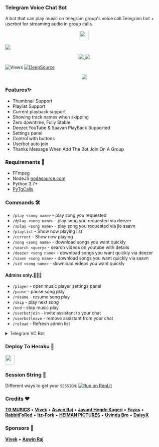 ### Telegram Voice Chat Bot

A bot that can play music on telegram group's voice call.Telegram bot + userbot for streaming audio in group calls.

<p align="center">
  <a href="https://github.com/TG-Musics/TG-VCBot">
     <img height="30px" src="https://img.shields.io/badge/TG%20Music%20Bot-black?style=for-the-badge&logo=github">
  </a>
</p>

<a href="https://github.com/TG-MUSICS/Telegram_VC_Bot/commits/"> <img src="https://img.shields.io/github/last-commit/TG-MUSICS/TELEGRAM_VC_BOT?color=white&logo=github&logoColor=dark&style=for-the-badge" /></a>
<p align="center">
  <a href="https://github.com/TG-MUSICS/Telegram_Vc_Bot/stargazers">
    <img src="https://img.shields.io/github/stars/TG-MUSICS/Telegram_Vc_Bot?style=social">

  </a>
  
  <a href="https://github.com/TG-MUSICS/Telegram_Vc_Bot/fork">
    <img src="https://img.shields.io/github/forks/TG-MUSICS/Telegram_Vc_Bot?label=Fork&style=social">

  </a>  
</p>
<img src="https://hits.seeyoufarm.com/api/count/incr/badge.svg?url=https://github.com/TG-MUSICS/Telegram_VC_BOT&amp;title=Profile%20Views" alt="Views">
<a href="https://deepsource.io/gh/TG-MUSICS/Telegram_Vc_Bot/?ref=repository-badge"><img src="https://static.deepsource.io/deepsource-badge-light-mini.svg" alt="DeepSource"></a>
<p align="center">
  <img src="https://telegra.ph/file/1ab58a2fb73627c961337.jpg">
</p>

### Features✨

- Thumbnail Support
- Playlist Support
- Current playback support
- Showing track names when skipping
- Zero downtime, Fully Stable
- Deezer,YouTube & Saavan PlayBack Supported
- Settings panel
- Control with buttons
- Userbot auto join
- Thanks Message When Add The Bot Join On A Group

<h3>Requirements 📝</h3>

- FFmpeg
- NodeJS [nodesource.com](https://nodesource.com/)
- Python 3.7+
- [PyTgCalls](https://github.com/pytgcalls/pytgcalls)

### Commands 🛠
- `/play <song name>` - play song you requested
- `/dplay <song name>` - play song you requested via deezer
- `/splay <song name>` - play song you requested via jio saavn
- `/playlist` - Show now playing list
- `/current` - Show now playing
- `/song <song name>` - download songs you want quickly
- `/search <query>` - search videos on youtube with details
- `/deezer <song name>` - download songs you want quickly via deezer
- `/saavn <song name>` - download songs you want quickly via saavn
- `/vid <song name>` - download videos you want quickly

#### Admins only.👮🏻‍♂️
- `/player` - open music player settings panel
- `/pause` - pause song play
- `/resume` - resume song play
- `/skip` - play next song
- `/end` - stop music play
- `/userbotjoin` - invite assistant to your chat
- `/userbotleave` - remove assistant from your chat
- `/reload` - Refresh admin list

<details>
  <summary>Telegram VC Bot</summary>

```
Please fork this repository don't import code
Made with Python3
(C) @TG-Musics
Copyright permission under GNU General Public License v3.0
License -> https://github.com/TG-Musics/TG-VCBOT/blob/main/LICENSE
```
</details>

### Deploy To Heroku 📡</h4>

<p align="left">
  <a href="https://heroku.com/deploy?template=https://github.com/TG-Musics/Telegram_Vc_Bot">
     <img height="30px" src="https://img.shields.io/badge/Deploy%20To%20Heroku-blueviolet?style=for-the-badge&logo=heroku">
  </a>

### Session String 📼
Different ways to get your `SESSION`:
[![Run on Repl.it](https://repl.it/badge/github/SpEcHiDe/GenerateStringSession)](https://repl.it/@SpEcHiDe/GenerateStringSession)


### Credits ❤

**[TG MUSICS](https://github.com/TG-Musics)** ▪ **[Vivek](https://github.com/VIVEK-TP)** ▪ **[Aswin Raj](https://github.com/ASWIN-RAJ-TG)** ▪ **[Jayant Hegde Kageri](https://github.com/jayantkageri)** ▪ **[Fayas](https://github.com/FAYASNOUSHAD)** ▪ **[RabbitFoRed](https://github.com/RabbitFored)** ▪ **[Itz-Fork](https://github.com/Itz-fork)** ▪ **[HEIMAN PICTURES](https://github.com/HeimanPictures)** ▪ **[Uvindu Bro](https://github.com/UvinduBro)** ▪ **[DaisyX](https://github.com/TeamDaisyX)**

### Sponsors 🎸

**[Vivek](https://github.com/VIVEK-TP)** ▪ **[Aswin Raj](https://github.com/AsWIN-RAJ-TG)**
